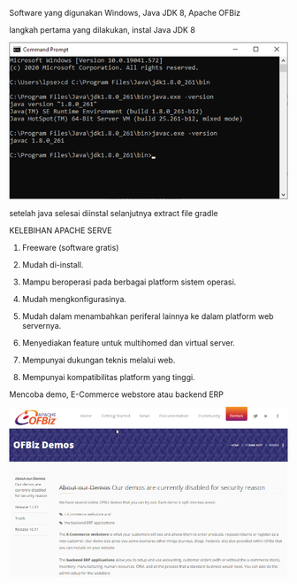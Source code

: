 Software yang digunakan Windows, Java JDK 8, Apache OFBiz


langkah pertama yang dilakukan, instal Java JDK 8


![Gambar 1](./java01.png)

setelah java selesai diinstal selanjutnya extract file gradle


KELEBIHAN APACHE SERVE


1. Freeware (software gratis)


2. Mudah di-install.


3. Mampu beroperasi pada berbagai platform sistem operasi.


4. Mudah mengkonfigurasinya.


5. Mudah dalam menambahkan periferal lainnya ke dalam platform web servernya.


6. Menyediakan feature untuk multihomed dan virtual server.


7. Mempunyai dukungan teknis melalui web.


8. Mempunyai kompatibilitas platform yang tinggi.


Mencoba demo, E-Commerce webstore atau backend ERP

![Gambar 1](./ofbiz01.png)
